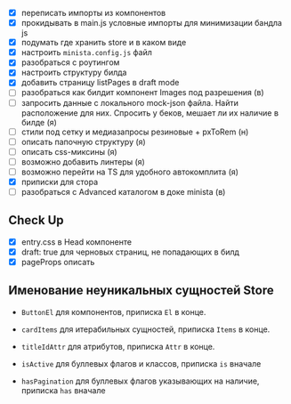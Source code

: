 - [x] переписать импорты из компонентов
- [x] прокидывать в main.js условные импорты для минимизации бандла js
- [x] подумать где хранить store и в каком виде
- [x] настроить `minista.config.js` файл
- [x] разобраться с роутингом
- [x] настроить структуру билда
- [x] добавить страницу listPages в draft mode
- [ ] разобраться как билдит компонент Images под разрешения (в)
- [ ] запросить данные с локального mock-json файла. Найти расположение для них. Спросить у беков, мешает ли их наличие в билде (я)
- [ ] стили под сетку и медиазапросы резиновые + pxToRem (н)
- [ ] описать папочную структуру (я)
- [ ] описать css-миксины (я)
- [ ] возможно добавить линтеры (я)
- [ ] возможно перейти на TS для удобного автокомплита (я)
- [x] приписки для стора
- [ ] разобраться с Advanced каталогом в доке minista (в)

## Check Up

- [x] entry.css в Head компоненте
- [x] draft: true для черновых страниц, не попадающих в билд
- [x] pageProps описать

## Именование неуникальных сущностей Store 

- `ButtonEl` для компонентов, приписка `El` в конце.
- `cardItems` для итерабильных сущностей, приписка `Items` в конце.
- `titleIdAttr` для атрибутов, приписка `Attr` в конце.

- `isActive` для буллевых флагов и классов, приписка `is` вначале
- `hasPagination` для буллевых флагов указывающих на наличие, приписка `has` вначале